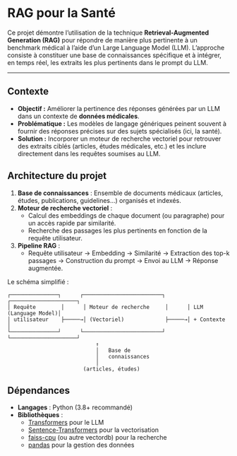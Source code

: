 # RAG pour la Santé

Ce projet démontre l’utilisation de la technique **Retrieval-Augmented Generation (RAG)** pour répondre de manière plus pertinente à un benchmark médical à l’aide d’un Large Language Model (LLM). L’approche consiste à constituer une base de connaissances spécifique et à intégrer, en temps réel, les extraits les plus pertinents dans le prompt du LLM.

---

## Contexte

- **Objectif :** Améliorer la pertinence des réponses générées par un LLM dans un contexte de **données médicales**.  
- **Problématique :** Les modèles de langage génériques peinent souvent à fournir des réponses précises sur des sujets spécialisés (ici, la santé).  
- **Solution :** Incorporer un moteur de recherche vectoriel pour retrouver des extraits ciblés (articles, études médicales, etc.) et les inclure directement dans les requêtes soumises au LLM.

## Architecture du projet

1. **Base de connaissances** : Ensemble de documents médicaux (articles, études, publications, guidelines…) organisés et indexés.  
2. **Moteur de recherche vectoriel** :  
   - Calcul des embeddings de chaque document (ou paragraphe) pour un accès rapide par similarité.  
   - Recherche des passages les plus pertinents en fonction de la requête utilisateur.  
3. **Pipeline RAG** :  
   - Requête utilisateur → Embedding → Similarité → Extraction des top-k passages → Construction du prompt → Envoi au LLM → Réponse augmentée.  

Le schéma simplifié :

```
┌───────────────┐      ┌─────────────────────────┐      ┌─────────────────────┐
│ Requête        │      │ Moteur de recherche     │      │ LLM (Language Model)│
│ utilisateur    ├─────→│ (Vectoriel)             ├─────→│ + Contexte          │
└───────────────┘      └─────────────────────────┘      └─────────────────────┘
                            ↑
                            │   Base de
                            │   connaissances
                            │
                        (articles, études)
```

## Dépendances

- **Langages** : Python (3.8+ recommandé)  
- **Bibliothèques** :  
  - [Transformers](https://github.com/huggingface/transformers) pour le LLM  
  - [Sentence-Transformers](https://github.com/UKPLab/sentence-transformers) pour la vectorisation  
  - [faiss-cpu](https://github.com/facebookresearch/faiss) (ou autre vectordb) pour la recherche  
  - [pandas](https://pandas.pydata.org/) pour la gestion des données  


